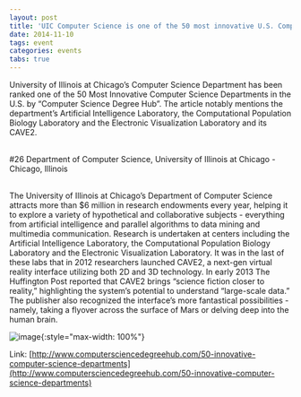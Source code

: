 ```yaml
---
layout: post
title: 'UIC Computer Science is one of the 50 most innovative U.S. Computer Science Departments'
date: 2014-11-10
tags: event
categories: events
tabs: true
---
```


University of Illinois at Chicago&rsquo;s Computer Science Department has been ranked one of the 50 Most Innovative Computer Science Departments in the U.S. by &ldquo;Computer Science Degree Hub&rdquo;. The article notably mentions the department&rsquo;s Artificial Intelligence Laboratory, the Computational Population Biology Laboratory and the Electronic Visualization Laboratory and its CAVE2.<br><br>

#26 Department of Computer Science, University of Illinois at Chicago - Chicago, Illinois<br><br>

The University of Illinois at Chicago&rsquo;s Department of Computer Science attracts more than $6 million in research endowments every year, helping it to explore a variety of hypothetical and collaborative subjects - everything from artificial intelligence and parallel algorithms to data mining and multimedia communication. Research is undertaken at centers including the Artificial Intelligence Laboratory, the Computational Population Biology Laboratory and the Electronic Visualization Laboratory. It was in the last of these labs that in 2012 researchers launched CAVE2, a next-gen virtual reality interface utilizing both 2D and 3D technology. In early 2013 The Huffington Post reported that CAVE2 brings &ldquo;science fiction closer to reality,&rdquo; highlighting the system&rsquo;s potential to understand &ldquo;large-scale data.&rdquo; The publisher also recognized the interface&rsquo;s more fantastical possibilities - namely, taking a flyover across the surface of Mars or delving deep into the human brain.

![image](https://www.evl.uic.edu/output/originals/erf-bldg.png-srcw.jpg){:style="max-width: 100%"}


Link: [http://www.computersciencedegreehub.com/50-innovative-computer-science-departments](http://www.computersciencedegreehub.com/50-innovative-computer-science-departments)
